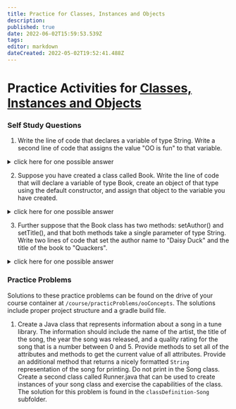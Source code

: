 ```yaml
---
title: Practice for Classes, Instances and Objects
description: 
published: true
date: 2022-06-02T15:59:53.539Z
tags: 
editor: markdown
dateCreated: 2022-05-02T19:52:41.488Z
---
```


# Practice Activities for [Classes, Instances and Objects](/ooConcepts/classes)
### Self Study Questions
1. Write the line of code that declares a variable of type String.  Write a second line of code that assigns the value "OO is fun" to that variable.
<details>
<summary>click here for one possible answer</summary>
  
`String someVariableName;`
`someVariableName = "OO is fun";`
</details>

2. Suppose you have created a class called Book. Write the line of code that will declare a variable of type Book, create an object of that type using the default constructor, and assign that object to the variable you have created.
<details>
<summary>click here for one possible answer</summary>
 
`Book aNewBook = new Book();`
</details>

3. Further suppose that the Book class has two methods: setAuthor() and setTitle(), and that both methods take a single parameter of type String.  Write two lines of code that set the author name to "Daisy Duck" and the title of the book to "Quackers".
<details>
<summary>click here for one possible answer</summary>
 
`aNewBook.setAuthor("Daisy Duck");`
 `aNewBook.setTitle("Quackers");`
</details>


### Practice Problems

Solutions to these practice problems can be found on the drive of your course container at ```/course/practicProblems/ooConcepts```.  The solutions include proper project structure and a gradle build file.  

1. Create a Java class that represents information about a song in a tune library.  The information should include the name of the artist, the title of the song, the year the song was released, and a quality rating for the song that is a number between 0 and 5. Provide methods to set all of the attributes and methods to get the current value of all attributes.   Provide an additional method that returns a nicely formatted ```String``` representation of the song for printing.  Do not print in the Song class.
Create a second class called Runner.java that can be used to create instances of your song class and exercise the capabilities of the class.  The solution for this problem is found in the ```classDefinition-Song``` subfolder.